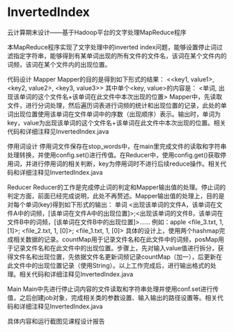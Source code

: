 # InvertedIndex
云计算期末设计——基于Hadoop平台的文字处理MapReduce程序

  本MapReduce程序实现了文字处理中的inverted index问题，能够设置停止词过滤指定字符串，能够得到有某单词出现的所有文件的文件名，该词在某个文件内的词频，该词在某个文件内的出现位置。
  
代码设计
Mapper
	Mapper的目的是得到如下形式的结果：
<<key1, value1>, <key2, value2>, <key3, value3>>
其中单个<key, value>的内容是：
<单词, 出现该单词的这个文件名+该单词在此文件中本次出现的位置>
	Mapper中，先读取文件，进行分词处理，然后遍历词表进行词频的统计和出现位置的记录，此处的单词出现位置使用该单词在文件单词中的序数（出现顺序）表示。输出时，单词为key，value为出现该单词的这个文件名+该单词在此文件中本次出现的位置。相关代码和详细注释见InvertedIndex.java
  
停用词设计
	停用词文件保存在stop_words中，在main里完成文件的读取和字符串处理转换，并使用config.set()进行传值。在Reducer中，使用config.get()获取停用词，并进行停用词的相关判断，key为停用词时不进行后续reduce操作。相关代码和详细注释见InvertedIndex.java
  
Reducer
	Reducer的工作是完成停止词的判定和Mapper输出值的处理。停止词的判定方面，前面已经完成说明，此处不再赘述。Mapper输出值的处理上，目的是对每个单词(key)得到如下形式的输出：
单词 <出现该单词的文件A，该单词在文件A中的词频，[该单词在文件A中的出现位置]>;<出现该单词的文件B，该单词在文件B中的词频，[该单词在文件B中的出现位置]>……
	例如：apple	<file_3.txt, 1, [1]>; <file_2.txt, 1, [0]>; <file_1.txt, 1, [0]>
	具体的设计上，使用两个hashmap完成相关数据的记录。countMap用于记录文件名和在此文件中的词频，posMap用于记录文件名和在此文件中的出现位置。步骤上，先对输入value值进行拆分，获得文件名和出现位置，先依据文件名更新词频记录countMap（加一），后更新在此文件中的出现位置记录（使用String）。以上工作完成后，进行输出格式的处理。相关代码和详细注释见InvertedIndex.java

Main
	Main中先进行停止词内容的文件读取和字符串处理并使用conf.set进行传值，之后创建job对象，完成相关类的参数设置、输入输出的路径设置等。相关代码和详细注释见InvertedIndex.java
  
具体内容和运行截图见课程设计报告
